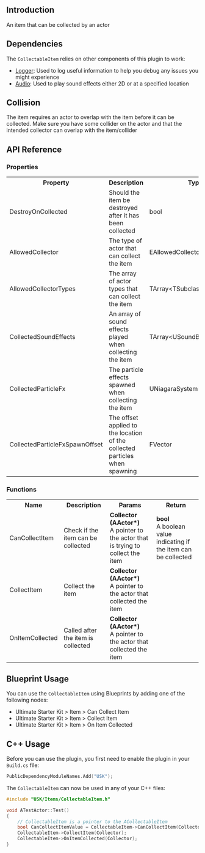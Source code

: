 ## Introduction
An item that can be collected by an actor

## Dependencies
The <code>CollectableItem</code> relies on other components of this plugin to work:
<ul>
	<li><a href="../logger">Logger</a>: Used to log useful information to help you debug any issues you might experience</li>
	<li><a href="../audio">Audio</a>: Used to play sound effects either 2D or at a specified location</li>
</ul>

## Collision
The item requires an actor to overlap with the item before it can be collected. Make sure you have some collider on the actor and that the intended collector can overlap with the item/collider

## API Reference
### Properties
<table>
	<tr>
		<th>Property</th>
		<th>Description</th>
		<th>Type</th>
		<th>Default Value</th>
	</tr>
	<tr>
		<td>DestroyOnCollected</td>
		<td>Should the item be destroyed after it has been collected</td>
		<td>bool</td>
		<td>true</td>
	</tr>
	<tr>
		<td>AllowedCollector</td>
		<td>The type of actor that can collect the item</td>
		<td>EAllowedCollector</td>
		<td>EAllowedCollector::PossessedPawn</td>
	</tr>
	<tr>
		<td>AllowedCollectorTypes</td>
		<td>The array of actor types that can collect the item</td>
		<td>TArray&lt;TSubclassOf&lt;AActor&gt;&gt;</td>
		<td></td>
	</tr>
	<tr>
		<td>CollectedSoundEffects</td>
		<td>An array of sound effects played when collecting the item</td>
		<td>TArray&lt;USoundBase*&gt;</td>
		<td></td>
	</tr>
	<tr>
		<td>CollectedParticleFx</td>
		<td>The particle effects spawned when collecting the item</td>
		<td>UNiagaraSystem*</td>
		<td><code>nullptr</code></td>
	</tr>
	<tr>
		<td>CollectedParticleFxSpawnOffset</td>
		<td>The offset applied to the location of the collected particles when spawning</td>
		<td>FVector</td>
		<td></td>
	</tr>
</table>

### Functions
<table>
	<tr>
		<th>Name</th>
		<th>Description</th>
		<th>Params</th>
		<th>Return</th>
	</tr>
	<tr>
		<td>CanCollectItem</td>
		<td>Check if the item can be collected</td>
		<td><strong>Collector (AActor*)</strong><br/>A pointer to the actor that is trying to collect the item</td>
		<td><strong>bool</strong><br/>A boolean value indicating if the item can be collected</td>
	</tr>
	<tr>
		<td>CollectItem</td>
		<td>Collect the item</td>
		<td><strong>Collector (AActor*)</strong><br/>A pointer to the actor that collected the item</td>
		<td></td>
	</tr>
	<tr>
		<td>OnItemCollected</td>
		<td>Called after the item is collected</td>
		<td><strong>Collector (AActor*)</strong><br/>A pointer to the actor that collected the item</td>
		<td></td>
	</tr>
</table>

## Blueprint Usage
You can use the <code>CollectableItem</code> using Blueprints by adding one of the following nodes:
<ul>
	<li>Ultimate Starter Kit > Item > Can Collect Item</li>
	<li>Ultimate Starter Kit > Item > Collect Item</li>
	<li>Ultimate Starter Kit > Item > On Item Collected</li>
</ul>

## C++ Usage
Before you can use the plugin, you first need to enable the plugin in your <code>Build.cs</code> file:
```c++
PublicDependencyModuleNames.Add("USK");
```

The <code>CollectableItem</code> can now be used in any of your C++ files:
```c++
#include "USK/Items/CollectableItem.h"

void ATestActor::Test()
{
	// CollectableItem is a pointer to the ACollectableItem
	bool CanCollectItemValue = CollectableItem->CanCollectItem(Collector);
	CollectableItem->CollectItem(Collector);
	CollectableItem->OnItemCollected(Collector);
}
```
